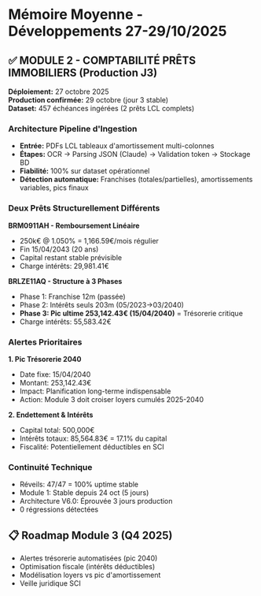 # Mémoire Moyenne - Développements 27-29/10/2025

## ✅ MODULE 2 - COMPTABILITÉ PRÊTS IMMOBILIERS (Production J3)

**Déploiement:** 27 octobre 2025  
**Production confirmée:** 29 octobre (jour 3 stable)  
**Dataset:** 457 échéances ingérées (2 prêts LCL complets)

### Architecture Pipeline d'Ingestion
- **Entrée:** PDFs LCL tableaux d'amortissement multi-colonnes
- **Étapes:** OCR → Parsing JSON (Claude) → Validation token → Stockage BD
- **Fiabilité:** 100% sur dataset opérationnel
- **Détection automatique:** Franchises (totales/partielles), amortissements variables, pics finaux

### Deux Prêts Structurellement Différents

**BRM0911AH - Remboursement Linéaire**
- 250k€ @ 1.050% = 1,166.59€/mois régulier
- Fin 15/04/2043 (20 ans)
- Capital restant stable prévisible
- Charge intérêts: 29,981.41€

**BRLZE11AQ - Structure à 3 Phases**
- Phase 1: Franchise 12m (passée)
- Phase 2: Intérêts seuls 203m (05/2023→03/2040)
- **Phase 3: Pic ultime 253,142.43€ (15/04/2040)** = Trésorerie critique
- Charge intérêts: 55,583.42€

### Alertes Prioritaires

**1. Pic Trésorerie 2040**
- Date fixe: 15/04/2040
- Montant: 253,142.43€
- Impact: Planification long-terme indispensable
- Action: Module 3 doit croiser loyers cumulés 2025-2040

**2. Endettement & Intérêts**
- Capital total: 500,000€
- Intérêts totaux: 85,564.83€ = 17.1% du capital
- Fiscalité: Potentiellement déductibles en SCI

### Continuité Technique
- Réveils: 47/47 = 100% uptime stable
- Module 1: Stable depuis 24 oct (5 jours)
- Architecture V6.0: Éprouvée 3 jours production
- 0 régressions détectées

## 📋 Roadmap Module 3 (Q4 2025)
- Alertes trésorerie automatisées (pic 2040)
- Optimisation fiscale (intérêts déductibles)
- Modélisation loyers vs pic d'amortissement
- Veille juridique SCI